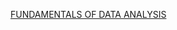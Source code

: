 [FUNDAMENTALS OF DATA ANALYSIS](https://techwriterr.hashnode.dev/the-fundamentals-of-data-analysis-tools-methods-and-interpretation)
